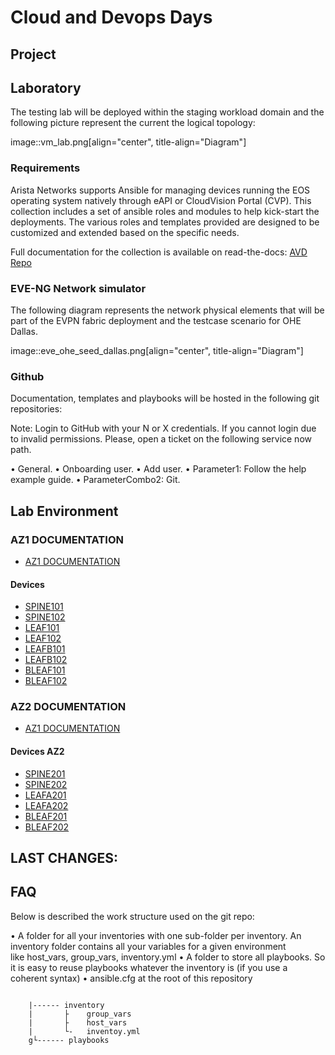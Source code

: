 # Cloud and Devops Days

## Project

## Laboratory

The testing lab will be deployed within the staging workload domain and the 
following picture represent the current the logical topology:

image::vm_lab.png[align="center", title-align="Diagram"]

### Requirements

Arista Networks supports Ansible for managing devices running the EOS operating 
system natively through eAPI or CloudVision Portal (CVP). This collection 
includes a set of ansible roles and modules to help kick-start the deployments. 
The various roles and templates provided are designed to be customized and 
extended based on the specific needs.

Full documentation for the collection is available on read-the-docs: 
[AVD Repo](https://avd.sh/en/latest/index.html)

### EVE-NG Network simulator

The following diagram represents the network physical elements that will be 
part of the EVPN fabric deployment and the testcase scenario for OHE Dallas.

image::eve_ohe_seed_dallas.png[align="center", title-align="Diagram"]

### Github

Documentation, templates and playbooks will be hosted in the following git 
repositories:

Note: Login to GitHub with your N or X credentials. If you cannot login due to 
invalid permissions. Please, open a ticket on the following service now path.

  • General.
  • Onboarding user.
  • Add user.
  • Parameter1: Follow the help example guide.
  • ParameterCombo2: Git.

## Lab Environment

### AZ1 DOCUMENTATION

- [AZ1 DOCUMENTATION](doc/fabric/AZ1-documentation.md)

#### Devices

- [SPINE101](doc/devices/SPINE101.md)
- [SPINE102](doc/devices/SPINE102.md)
- [LEAF101](doc/devices/LEAF101.md)
- [LEAF102](doc/devices/LEAF102.md)
- [LEAFB101](doc/devices/LEAFB101.md)
- [LEAFB102](doc/devices/LEAFB102.md)
- [BLEAF101](doc/devices/BLEAF101.md)
- [BLEAF102](doc/devices/BLEAF102.md)

### AZ2 DOCUMENTATION

- [AZ1 DOCUMENTATION](doc/fabric/AZ2-documentation.md)

#### Devices AZ2

- [SPINE201](doc/devices/SPINE201.md)
- [SPINE202](doc/devices/SPINE202.md)
- [LEAFA201](doc/devices/LEAFA201.md)
- [LEAFA202](doc/devices/LEAFA202.md)
- [BLEAF201](doc/devices/BLEAF201.md)
- [BLEAF202](doc/devices/BLEAF202.md)

## LAST CHANGES:



## FAQ

Below is described the work structure used on the git repo:

  • A folder for all your inventories with one sub-folder per inventory. An 
  inventory folder contains all your variables for a given environment 
  like host_vars, group_vars, inventory.yml
  • A folder to store all playbooks. So it is easy to reuse playbooks whatever 
  the inventory is (if you use a coherent syntax)
  • ansible.cfg at the root of this repository

<pre><code>
    |------ inventory
    |       ├    group_vars
    |       ├    host_vars
    |       └-   inventoy.yml
    g└------ playbooks
</code></pre>
